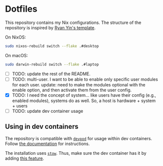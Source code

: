 # Dotfiles

This repository contains my Nix configurations. The structure of the repository
is inspired by
[Ryan Yin's template](https://github.com/ryan4yin/nix-config/tree/i3-kickstarter).

On NixOS:

```bash
sudo nixos-rebuild switch --flake .#desktop
```

On macOS:

```bash
sudo darwin-rebuild switch --flake .#laptop
```

- [ ] TODO: update the rest of the README.
- [ ] TODO: multi-user. I want to be able to enable only specific user modules
      for each user. update: need to make the modules optional with the enable
      option, and then activate them from the user config.
- [x] TODO: I need the concept of system... like users have their config (e.g.,
      enabled modules), systems do as well. So, a host is hardware + system +
      users
- [ ] TODO: update dev container usage

## Using in dev containers

The repository is compatible with [`devpod`](https://devpod.sh/) for usage
within dev containers. Follow
[the documentation](https://devpod.sh/docs/developing-in-workspaces/dotfiles-in-a-workspace)
for instructions.

The installation uses [`stow`](https://www.gnu.org/software/stow/). Thus, make
sure the dev container has it by adding
[this feature](https://github.com/kreemer/features/tree/main/src/stow).
